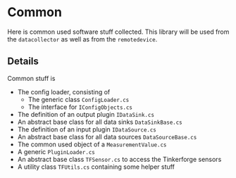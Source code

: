 # Common

Here is common used software stuff collected. This library will be used from the `datacollector` as well as from the `remotedevice`.

## Details

Common stuff is

* The config loader, consisting of
  * The generic class `ConfigLoader.cs`
  * The interface for `IConfigObjects.cs`
* The definition of an output plugin `IDataSink.cs`
* An abstract base class for all data sinks `DataSinkBase.cs`
* The definition of an input plugin `IDataSource.cs`
* An abstract base class for all data sources `DataSourceBase.cs`
* The common used object of a `MeasurementValue.cs`
* A generic `PluginLoader.cs`
* An abstract base class `TFSensor.cs` to access the Tinkerforge sensors
* A utility class `TFUtils.cs` containing some helper stuff
